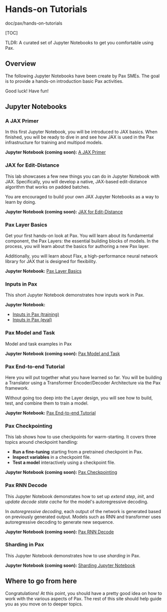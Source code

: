 # Hands-on Tutorials

doc/pax/hands-on-tutorials

[TOC]

TLDR: A curated set of Jupyter Notebooks to get you comfortable using Pax.

## Overview

The following Jupyter Notebooks have been create by Pax SMEs. The goal is to provide a hands-on introduction
basic Pax activities.

Good luck! Have fun!

## Jupyter Notebooks

### A JAX Primer

In this first Jupyter Notebook, you will be introduced to JAX basics. When finished, you
will be ready to dive in and see how JAX is used in the Pax infrastructure for
training and multipod models.

**Jupyter Notebook (coming soon):** [A JAX Primer][ipynb_jax_primer]

### JAX for Edit-Distance

This lab showcases a few new things you can do in Jupyter Notebook with JAX. Specifically,
you will develop a native, JAX-based edit-distance algorithm that works on
padded batches.

You are encouraged to build your own JAX Jupyter Notebooks as a way to learn by doing.

**Jupyter Notebook (coming soon):** [JAX for Edit-Distance][ipynb_jax_ed]

### Pax Layer Basics

Get your first hands-on look at Pax. You will learn about its fundamental
component, the Pax Layers: the essential building blocks of models. In the
process, you will learn about the basics for authoring a new Pax layer.

Additionally, you will learn about Flax, a high-performance neural network
library for JAX that is designed for flexibility.

**Jupyter Notebook:** [Pax Layer Basics][ipynb_pax_layer]

### Inputs in Pax

This short Jupyter Notebook demonstrates how inputs work in Pax.

**Jupyter Notebook:** 
* [Inputs in Pax (training)][ipynb_pax_inputs_train]
* [Inputs in Pax (eval)][ipynb_pax_inputs_eval]

### Pax Model and Task

Model and task examples in Pax

**Jupyter Notebook (coming soon):** [Pax Model and Task][ipynb_model_and_task]

### Pax End-to-end Tutorial

Here you will put together what you have learned so far. You will be building a
Translator using a Transformer Encoder/Decoder Architecture via the Pax
framework.

Without going too deep into the Layer design, you will see how to build, test,
and combine them to train a model.

**Jupyter Notebook:** [Pax End-to-end Tutorial][ipynb_pax_e2e]

### Pax Checkpointing

This lab shows how to use checkpoints for warm-starting. It covers three topics
around checkpoint handling:

*   **Run a fine-tuning** starting from a pretrained checkpoint in Pax.
*   **Inspect variables** in a checkpoint file.
*   **Test a model** interactively using a checkpoint file.

**Jupyter Notebook (coming soon):** [Pax Checkpointing][ipynb_checkpoint]

### Pax RNN Decode

This Jupyter Notebook demonstates how to set up *extend step*, *init*, and *update decode
state cache* for the model's autoregressive decoding.

In *autoregressive decoding*, each output of the network is generated based on
previously generated output. Models such as RNN and transformer uses
autoregressive decoding to generate new sequence.

**Jupyter Notebook (coming soon):** [Pax RNN Decode][ipynb_rnn_decode]

### Sharding in Pax

This Jupyter Notebook demonstrates how to use *sharding* in Pax.

**Jupyter Notebook (coming soon):** [Sharding Jupyter Notebook][ipynb_shard_hard]


## Where to go from here

Congratulations! At this point, you should have a pretty good idea on how to
work with the various aspects of Pax. The rest of this site should help guide
you as you move on to deeper topics.


<!-- Reference Links -->

[ipynb_shard_hard]: https://github.com/google/paxml/tree/main/paxml/docs/tutorials/sharding.ipynb
[ipynb_checkpoint]: https://github.com/google/paxml/tree/main/paxml/docs/tutorials/pax201_checkpointing.ipynb
[ipynb_jax_ed]: https://github.com/google/paxml/tree/main/paxml/docs/tutorials/pax101_jax_for_edit_distance.ipynb
[ipynb_jax_primer]: https://github.com/google/paxml/tree/main/paxml/docs/tutorials/pax101_jax_primer.ipynb
[ipynb_model_and_task]: https://github.com/google/paxml/tree/main/paxml/docs/tutorials/pax101_model_and_task.ipynb
[ipynb_pax_e2e]: https://github.com/google/paxml/tree/main/paxml/docs/tutorials/pax101_e2e_tutorial.ipynb
[ipynb_pax_inputs_train]: https://github.com/google/paxml/blob/main/paxml/docs/tutorials/inputs_in_Pax_ipynb-train.ipynb
[ipynb_pax_inputs_eval]: https://github.com/google/paxml/blob/main/paxml/docs/tutorials/inputs_in_Pax_ipynb-eval.ipynb
[ipynb_pax_layer]: https://github.com/google/paxml/tree/main/paxml/docs/tutorials/pax_layer_basics.ipynb
[ipynb_rnn_decode]: https://github.com/google/paxml/tree/main/paxml/docs/tutorials/pax_rnn_decode.ipynb
